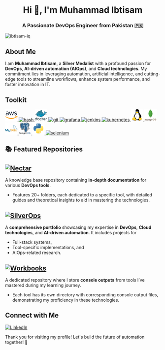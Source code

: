 <h1 align="center">Hi 👋, I'm Muhammad Ibtisam</h1>
<h3 align="center">A Passionate DevOps Engineer from Pakistan 🇵🇰</h3>

<p align="left"> <img src="https://komarev.com/ghpvc/?username=ibtisam-iq&label=Profile%20views&color=0e75b6&style=flat" alt="ibtisam-iq" /> </p>

## About Me

I am **Muhammad Ibtisam**, a **Silver Medalist** with a profound passion for **DevOps**, **AI-driven automation (AIOps)**, and **Cloud technologies**. My commitment lies in leveraging automation, artificial intelligence, and cutting-edge tools to streamline workflows, enhance system performance, and foster innovation in IT.

## Toolkit

<p align="left"> <a href="https://aws.amazon.com" target="_blank" rel="noreferrer"> <img src="https://raw.githubusercontent.com/devicons/devicon/master/icons/amazonwebservices/amazonwebservices-original-wordmark.svg" alt="aws" width="40" height="40"/> </a>    <a href="https://www.gnu.org/software/bash/" target="_blank" rel="noreferrer"> <img src="https://www.vectorlogo.zone/logos/gnu_bash/gnu_bash-icon.svg" alt="bash" width="40" height="40"/> </a> <a href="https://www.docker.com/" target="_blank" rel="noreferrer"> <img src="https://raw.githubusercontent.com/devicons/devicon/master/icons/docker/docker-original-wordmark.svg" alt="docker" width="40" height="40"/> </a> <a href="https://git-scm.com/" target="_blank" rel="noreferrer"> <img src="https://www.vectorlogo.zone/logos/git-scm/git-scm-icon.svg" alt="git" width="40" height="40"/> </a> <a href="https://grafana.com" target="_blank" rel="noreferrer"> <img src="https://www.vectorlogo.zone/logos/grafana/grafana-icon.svg" alt="grafana" width="40" height="40"/> </a> <a href="https://www.jenkins.io" target="_blank" rel="noreferrer"> <img src="https://www.vectorlogo.zone/logos/jenkins/jenkins-icon.svg" alt="jenkins" width="40" height="40"/> </a> <a href="https://kubernetes.io" target="_blank" rel="noreferrer"> <img src="https://www.vectorlogo.zone/logos/kubernetes/kubernetes-icon.svg" alt="kubernetes" width="40" height="40"/> </a> <a href="https://www.linux.org/" target="_blank" rel="noreferrer"> <img src="https://raw.githubusercontent.com/devicons/devicon/master/icons/linux/linux-original.svg" alt="linux" width="40" height="40"/> </a> <a href="https://www.mongodb.com/" target="_blank" rel="noreferrer"> <img src="https://raw.githubusercontent.com/devicons/devicon/master/icons/mongodb/mongodb-original-wordmark.svg" alt="mongodb" width="40" height="40"/> </a> <a href="https://www.mysql.com/" target="_blank" rel="noreferrer"> <img src="https://raw.githubusercontent.com/devicons/devicon/master/icons/mysql/mysql-original-wordmark.svg" alt="mysql" width="40" height="40"/> </a> <a href="https://www.postgresql.org" target="_blank" rel="noreferrer"> <img src="https://raw.githubusercontent.com/devicons/devicon/master/icons/postgresql/postgresql-original-wordmark.svg" alt="postgresql" width="40" height="40"/> </a> <a href="https://www.python.org" target="_blank" rel="noreferrer"> <img src="https://raw.githubusercontent.com/devicons/devicon/master/icons/python/python-original.svg" alt="python" width="40" height="40"/> </a> <a href="https://www.selenium.dev" target="_blank" rel="noreferrer"> <img src="https://raw.githubusercontent.com/detain/svg-logos/780f25886640cef088af994181646db2f6b1a3f8/svg/selenium-logo.svg" alt="selenium" width="40" height="40"/> </a> 

</p>



## 📚 Featured Repositories

## [![Nectar](https://img.shields.io/badge/-Nectar-black?style=for-the-badge)](https://github.com/ibtisam-iq/nectar)
A knowledge base repository containing **in-depth documentation** for various **DevOps tools**. 
- Features 20+ folders, each dedicated to a specific tool, with detailed guides and theoretical insights to aid in mastering the technologies.

## [![SilverOps](https://img.shields.io/badge/-SilverOps-black?style=for-the-badge)](https://github.com/ibtisam-iq/SilverOps)
A **comprehensive portfolio** showcasing my expertise in **DevOps**, **Cloud technologies**, and **AI-driven automation**. It includes projects for

- Full-stack systems, 
- Tool-specific implementations, and 
- AIOps-related research.

## [![Workbooks](https://img.shields.io/badge/-Workbooks-black?style=for-the-badge)](https://github.com/ibtisam-iq/workbooks)
A dedicated repository where I store **console outputs** from tools I’ve mastered during my learning journey. 
- Each tool has its own directory with corresponding console output files, demonstrating my proficiency in these technologies.

## Connect with Me
<p align="left">
<a href="https://www.linkedin.com/in/ibtisam-iq/" target="_blank"><img src="https://img.shields.io/badge/-LinkedIn-%230077B5?style=for-the-badge&logo=linkedin&logoColor=white" alt="LinkedIn" /></a>
</p>

Thank you for visiting my profile! Let's build the future of automation together! 🚀

